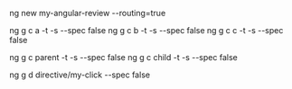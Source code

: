 ng new my-angular-review --routing=true

ng g c a -t -s --spec false
ng g c b -t -s --spec false
ng g c c -t -s --spec false

ng g c parent -t -s --spec false
ng g c child -t -s --spec false

ng g d directive/my-click --spec false
